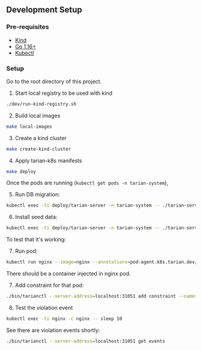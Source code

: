 ## Development Setup

### Pre-requisites

- [Kind](https://kind.sigs.k8s.io/)
- [Go 1.16+](https://golang.org/)
- [Kubectl](https://kubernetes.io/docs/tasks/tools/)

### Setup


Go to the root directory of this project.

1. Start local registry to be used with kind

```bash
./dev/run-kind-registry.sh
```

2. Build local images

```bash
make local-images
```

3. Create a kind cluster

```bash
make create-kind-cluster
```

4. Apply tarian-k8s manifests

```bash
make deploy
```

Once the pods are running (`kubectl get pods -n tarian-system`),

5. Run DB migration:

```bash
kubectl exec -ti deploy/tarian-server -n tarian-system -- ./tarian-server db migrate
```

6. Install seed data:

```bash
kubectl exec -ti deploy/tarian-server -n tarian-system -- ./tarian-server dev seed-data
```

To test that it's working:

7. Run pod:

```bash
kubectl run nginx --image=nginx --annotations=pod-agent.k8s.tarian.dev/inject=true
```

There should be a container injected in nginx pod.

7. Add constraint for that pod:

```bash
./bin/tarianctl --server-address=localhost:31051 add constraint --namespace default --match-labels run=nginx --allowed-processes=pause,tarian-pod-agent,nginx
```

8. Test the violation event

```bash
kubectl exec -ti nginx -c nginx -- sleep 10
```

See there are violation events shortly:

```bash
./bin/tarianctl --server-address=localhost:31051 get events
```
